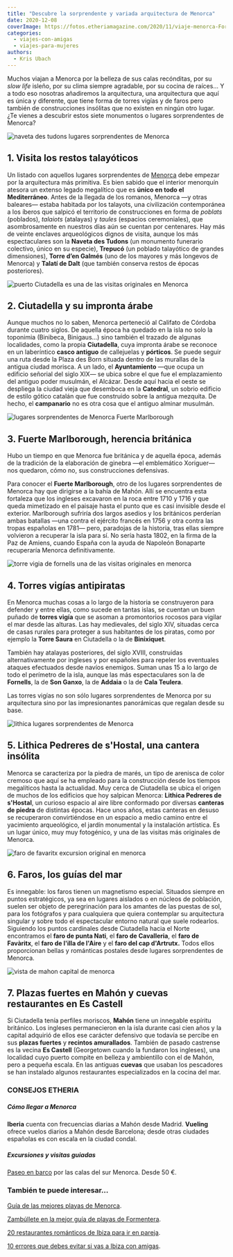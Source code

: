 ```yaml
---
title: "Descubre la sorprendente y variada arquitectura de Menorca"
date: 2020-12-08
coverImage: https://fotos.etheriamagazine.com/2020/11/viaje-menorca-Fornells-Torre-de-Fornells.jpg
categories: 
  - viajes-con-amigas
  - viajes-para-mujeres
authors: 
  - Kris Ubach
---
```


Muchos viajan a Menorca por la belleza de sus calas recónditas, por su _slow life_ isleño, por su clima siempre agradable, por su cocina de raíces... Y a todo eso nosotras añadiremos la arquitectura, una arquitectura que aquí es única y diferente, que tiene forma de torres vigías y de faros pero también de construcciones insólitas que no existen en ningún otro lugar. ¿Te vienes a descubrir estos siete monumentos o lugares sorprendentes de Menorca?

![naveta des tudons lugares sorprendentes de Menorca](https://fotos.etheriamagazine.com/2020/11/viaje-menorca-Naveta-des-Tudons.jpg "Naveta des Tudons, en Menorca. © Kris Ubach")

## 1\. Visita los restos talayóticos

Un listado con aquellos lugares sorprendentes de [Menorca](http://www.menorca.es) debe 
empezar por la arquitectura más primitiva. Es bien sabido que el interior menorquín 
atesora un extenso legado megalítico que es **único en todo el Mediterráneo**. Antes de 
la llegada de los romanos, Menorca —y otras baleares— estaba habitada por los talayots, 
una civilización contemporánea a los íberos que salpicó el territorio de construcciones 
en forma de _poblats_ (poblados), _talaiots_ (atalayas) y _taules_ (espacios 
ceremoniales), que asombrosamente en nuestros días aún se cuentan por centenares. Hay 
más de veinte enclaves arqueológicos dignos de visita, aunque los más espectaculares son 
la **Naveta des Tudons** (un monumento funerario colectivo, único en su especie), 
**Trepucó** (un poblado talayótico de grandes dimensiones), **Torre d’en Galmés** (uno 
de los mayores y más longevos de Menorca) y **Talatí de Dalt** (que también conserva 
restos de épocas posteriores). 

![puerto Ciutadella es una de las visitas originales en Menorca](https://fotos.etheriamagazine.com/2020/11/viaje-menorca-Ciutadella.jpg "Puerto de Ciutadella, una de las ciudades más bellas de Menorca. © Kris Ubach")

## 2\. Ciutadella y su impronta árabe

Aunque muchos no lo saben, Menorca perteneció al Califato de Córdoba durante cuatro 
siglos. De aquella época ha quedado en la isla no solo la toponimia (Binibeca, 
Binigaus...) sino también el trazado de algunas localidades, como la propia 
**Ciutadella**, cuya impronta árabe se reconoce en un laberíntico **casco antiguo** de 
callejuelas y **pórticos**. Se puede seguir una ruta desde la Plaza des Born situada 
dentro de las murallas de la antigua ciudad morisca. A un lado, el **Ayuntamiento** —que 
ocupa un edificio señorial del siglo XIX— se ubica sobre el que fue el emplazamiento del 
antiguo poder musulmán, el Alcázar. Desde aquí hacia el oeste se despliega la ciudad 
vieja que desemboca en la **Catedral**, un sobrio edificio de estilo gótico catalán que 
fue construido sobre la antigua mezquita. De hecho, el **campanario** no es otra cosa 
que el antiguo alminar musulmán. 

![lugares sorprendentes de Menorca Fuerte Marlborough](https://fotos.etheriamagazine.com/2020/11/viaje-menorca-Fuerte-Marlborough.jpg "Fuerte Marlborough. © Kris Ubach")

## 3\. Fuerte Marlborough, herencia británica

Hubo un tiempo en que Menorca fue británica y de aquella época, además de la tradición 
de la elaboración de ginebra —el emblemático Xoriguer— nos quedaron, cómo no, sus 
construcciones defensivas. 

Para conocer el **Fuerte Marlborough**, otro de los lugares sorprendentes de Menorca hay 
que dirigirse a la bahía de Mahón. Allí se encuentra esta fortaleza que los ingleses 
excavaron en la roca entre 1710 y 1716 y que queda mimetizado en el paisaje hasta el 
punto que es casi invisible desde el exterior. Marlborough sufriría dos largos asedios y 
los británicos perderían ambas batallas —una contra el ejército francés en 1756 y otra 
contra las tropas españolas en 1781— pero, paradojas de la historia, tras ellas siempre 
volvieron a recuperar la isla para sí. No sería hasta 1802, en la firma de la Paz de 
Amiens, cuando España con la ayuda de Napoleón Bonaparte recuperaría Menorca 
definitivamente. 

![torre vigia de fornells una de las visitas originales en menorca](https://fotos.etheriamagazine.com/2020/11/viaje-menorca-Fornells-Torre-de-Fornells.jpg "Torre de vigía de Fornells. © Kris Ubach")

## 4\. Torres vigías antipiratas

En Menorca muchas cosas a lo largo de la historia se construyeron para defender y entre 
ellas, como sucede en tantas islas, se cuentan un buen puñado de **torres vigía** que se 
asoman a promontorios rocosos para vigilar el mar desde las alturas. Las hay medievales, 
del siglo XIV, situadas cerca de casas rurales para proteger a sus habitantes de los 
piratas, como por ejemplo la **Torre Saura** en Ciutadella o la de **Binixiquet**. 

También hay atalayas posteriores, del siglo XVIII, construidas alternativamente por 
ingleses y por españoles para repeler los eventuales ataques efectuados desde navíos 
enemigos. Suman unas 15 a lo largo de todo el perímetro de la isla, aunque las más 
espectaculares son la de **Fornells**, la de **Son Ganxo**, la de **Addaia** o la de 
**Cala Teulera**. 

Las torres vigías no son sólo lugares sorprendentes de Menorca por su arquitectura sino 
por las impresionantes panorámicas que regalan desde su base. 

![lithica lugares sorprendentes de Menorca](https://fotos.etheriamagazine.com/2020/11/viaje-menorca-Lithica.jpg "Lithica, la visita más insólita de Menorca. © Kris Ubach")

## 5\. Lithica Pedreres de s'Hostal, una cantera insólita

Menorca se caracteriza por la piedra de marés, un tipo de arenisca de color cremoso que 
aquí se ha empleado para la construcción desde los tiempos megalíticos hasta la 
actualidad. Muy cerca de Ciutadella se ubica el origen de muchos de los edificios que 
hoy salpican Menorca: **Lithica Pedreres de s'Hostal**, un curioso espacio al aire libre 
conformado por diversas **canteras de piedra** de distintas épocas. Hace unos años, 
estas canteras en desuso se recuperaron convirtiéndose en un espacio a medio camino 
entre el yacimiento arqueológico, el jardín monumental y la instalación artística. Es un 
lugar único, muy muy fotogénico, y una de las visitas más originales de Menorca. 

![faro de favaritx excursion original en menorca](https://fotos.etheriamagazine.com/2020/11/viaje-menorca-Faro-de-Favaritx.jpg "Faro de Favaritx. © Kris Ubach")

## 6\. Faros, los guías del mar

Es innegable: los faros tienen un magnetismo especial. Situados siempre en puntos 
estratégicos, ya sea en lugares aislados o en núcleos de población, suelen ser objeto de 
peregrinación para los amantes de las puestas de sol, para los fotógrafos y para 
cualquiera que quiera contemplar su arquitectura singular y sobre todo el espectacular 
entorno natural que suele rodearlos. Siguiendo los puntos cardinales desde Ciutadella 
hacia el Norte encontramos el **faro de punta Nati**, el **faro de Cavalleria**, el 
**faro de Favàritx**, el **faro de l'illa de l'Aire** y el **faro del cap d'Artrutx.** 
Todos ellos proporcionan bellas y románticas postales desde lugares sorprendentes de 
Menorca. 

![vista de mahon capital de menorca](https://fotos.etheriamagazine.com/2020/11/viaje-menorca-Mahon.jpg "Vista de Mahón. © Kris Ubach")

## 7\. Plazas fuertes en Mahón y cuevas restaurantes en Es Castell

Si Ciutadella tenía perfiles moriscos, **Mahón** tiene un innegable espíritu británico. 
Los ingleses permanecieron en la isla durante casi cien años y la capital adquirió de 
ellos ese carácter defensivo que todavía se percibe en sus **plazas fuertes** y 
**recintos amurallados**. También de pasado castrense es la vecina **Es Castell** 
(Georgetown cuando la fundaron los ingleses), una localidad cuyo puerto compite en 
belleza y ambientillo con el de Mahón, pero a pequeña escala. En las antiguas **cuevas** 
que usaban los pescadores se han instalado algunos restaurantes especializados en la 
cocina del mar. 

### CONSEJOS ETHERIA

##### Cómo llegar a Menorca

**Iberia** cuenta con frecuencias diarias a Mahón desde Madrid. **Vueling** ofrece 
vuelos diarios a Mahón desde Barcelona; desde otras ciudades españolas es con escala en 
la ciudad condal. 

##### Excursiones y visitas guiadas

[Paseo en barco](https://www.civitatis.com/es/menorca/paseo-barco-menorca/) por las 
calas del sur Menorca. Desde 50 €. 

### También te puede interesar...

[Guía de las mejores playas de 
Menorca](https://etheriamagazine.com/2020/08/14/guia-mejores-playas-calas-menorca/). 

[Zambúllete en la mejor guía de playas de 
Formentera](https://etheriamagazine.com/2020/04/15/viajar-con-amigas-mejores-playas-formentera/). 

[20 restaurantes románticos de Ibiza para ir en 
pareja](https://etheriamagazine.com/2020/02/14/20-restaurantes-romanticos-de-ibiza-para-viajes-en-pareja/). 

[10 errores que debes evitar si vas a Ibiza con 
amigas](https://etheriamagazine.com/2018/06/25/viaje-a-ibiza-con-amigas/).
